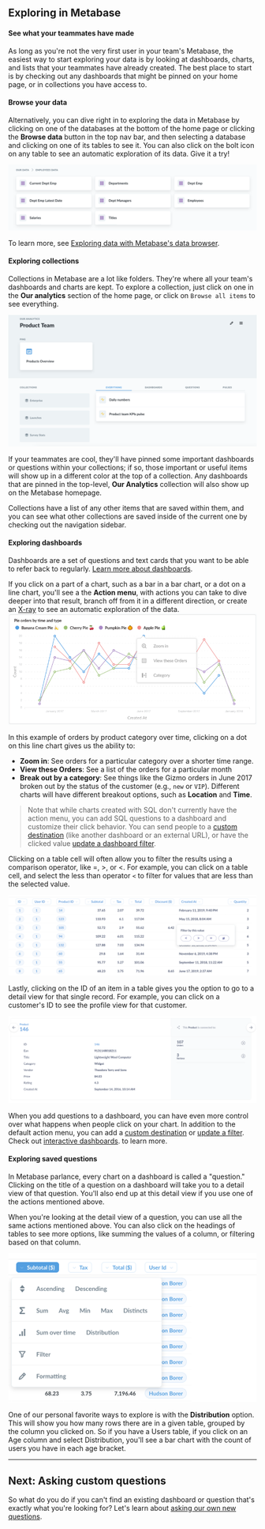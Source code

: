 ## Exploring in Metabase

#### See what your teammates have made

As long as you're not the very first user in your team's Metabase, the easiest way to start exploring your data is by looking at dashboards, charts, and lists that your teammates have already created. The best place to start is by checking out any dashboards that might be pinned on your home page, or in collections you have access to.

#### Browse your data

Alternatively, you can dive right in to exploring the data in Metabase by clicking on one of the databases at the bottom of the home page or clicking the **Browse data** button in the top nav bar, and then selecting a database and clicking on one of its tables to see it. You can also click on the bolt icon on any table to see an automatic exploration of its data. Give it a try!

![Browse data](./images/browse-data.png)

To learn more, see [Exploring data with Metabase's data browser](https://www.metabase.com/learn/basics/questions/data-browser.html).

#### Exploring collections

Collections in Metabase are a lot like folders. They're where all your team's dashboards and charts are kept. To explore a collection, just click on one in the **Our analytics** section of the home page, or click on `Browse all items` to see everything.

![A collection](./images/collection-detail.png)

If your teammates are cool, they'll have pinned some important dashboards or questions within your collections; if so, those important or useful items will show up in a different color at the top of a collection. Any dashboards that are pinned in the top-level, **Our Analytics** collection will also show up on the Metabase homepage.

Collections have a list of any other items that are saved within them, and you can see what other collections are saved inside of the current one by checking out the navigation sidebar.

#### Exploring dashboards

Dashboards are a set of questions and text cards that you want to be able to refer back to regularly. [Learn more about dashboards](07-dashboards.md).

If you click on a part of a chart, such as a bar in a bar chart, or a dot on a line chart, you'll see a the **Action menu**, with actions you can take to dive deeper into that result, branch off from it in a different direction, or create an [X-ray](14-x-rays.md) to see an automatic exploration of the data.
![Drill through](images/drill-through/drill-through.png)

In this example of orders by product category over time, clicking on a dot on this line chart gives us the ability to:

- **Zoom in**: See orders for a particular category over a shorter time range.
- **View these Orders**: See a list of the orders for a particular month
- **Break out by a category**:  See things like the Gizmo orders in June 2017 broken out by the status of the customer (e.g., `new` or `VIP`). Different charts will have different breakout options, such as **Location** and **Time**.

> Note that while charts created with SQL don't currently have the action menu, you can add SQL questions to a dashboard and customize their click behavior. You can send people to a [custom destination](https://www.metabase.com/learn/building-analytics/dasboards/custom-destinations.html) (like another dashboard or an external URL), or have the clicked value [update a dashboard filter](https://www.metabase.com/learn/building-analytics/dashboards/cross-filtering.html).

Clicking on a table cell will often allow you to filter the results using a comparison operator, like =, >, or <. For example, you can click on a table cell, and select the less than operator `<` to filter for values that are less than the selected value.

![Comparison operator filters](images/drill-through/comparison-operator-filters.png)

Lastly, clicking on the ID of an item in a table gives you the option to go to a detail view for that single record. For example, you can click on a customer's ID to see the profile view for that customer.

![Detail view](images/drill-through/detail-view.png)

When you add questions to a dashboard, you can have even more control over what happens when people click on your chart. In addition to the default action menu, you can add a [custom destination](https://www.metabase.com/learn/building-analytics/dasboards/custom-destinations.html) or [update a filter](https://www.metabase.com/learn/building-analytics/dashboards/cross-filtering.html). Check out [interactive dashboards](/docs/users-guide/interactive-dashboards.md). to learn more.

#### Exploring saved questions

In Metabase parlance, every chart on a dashboard is called a "question." Clicking on the title of a question on a dashboard will take you to a detail view of that question. You'll also end up at this detail view if you use one of the actions mentioned above.

When you're looking at the detail view of a question, you can use all the same actions mentioned above. You can also click on the headings of tables to see more options, like summing the values of a column, or filtering based on that column.

![Heading actions](images/drill-through/heading-actions.png)

One of our personal favorite ways to explore is with the **Distribution** option. This will show you how many rows there are in a given table, grouped by the column you clicked on. So if you have a Users table, if you click on an Age column and select Distribution, you'll see a bar chart with the count of users you have in each age bracket.

---

## Next: Asking custom questions

So what do you do if you can't find an existing dashboard or question that's exactly what you're looking for? Let's learn about [asking our own new questions](04-asking-questions.md).
